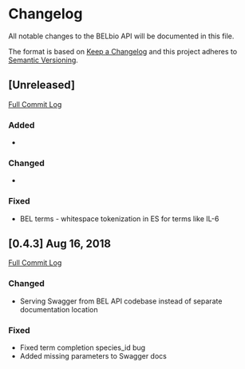 # Changelog
All notable changes to the BELbio API will be documented in this file.

The format is based on [Keep a Changelog](http://keepachangelog.com/en/1.0.0/)
and this project adheres to [Semantic Versioning](http://semver.org/spec/v2.0.0.html).


## [Unreleased]
[Full Commit Log](https://github.com/belbio/bel_api/compare/v0.4.3...HEAD)

### Added
-

### Changed
-

### Fixed
- BEL terms - whitespace tokenization in ES for terms like IL-6

## [0.4.3]  Aug 16, 2018
[Full Commit Log](https://github.com/belbio/bel_api/compare/v0.3.1...v0.4.3)

### Changed
- Serving Swagger from BEL API codebase instead of separate documentation location

### Fixed
- Fixed term completion species_id bug
- Added missing parameters to Swagger docs
